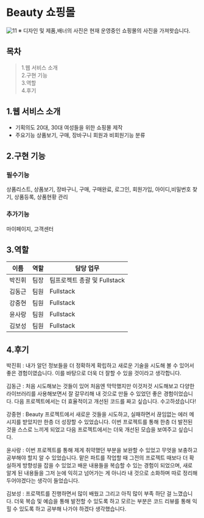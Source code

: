 # Beauty 쇼핑몰
![11](https://user-images.githubusercontent.com/111480507/227722496-0495a826-104d-4bf3-a7ea-5a63b659cf05.jpg)
※ 디자인 및 제품,배너의 사진은 현재 운영중인 쇼핑몰의 사진을 가져왓습니다.
## 목차
> 1.웹 서비스 소개  
  2.구현 기능  
  3.역할  
  4.후기  
## 1.웹 서비스 소개
* 기획의도
20대, 30대 여성들을 위한 쇼핑몰 제작
* 주요기능
상품보기, 구매, 장바구니
회원과 비회원기능 분류
## 2.구현 기능
### 필수기능
상품리스트, 상품보기, 장바구니, 구매, 구매완료, 로그인, 회원가입, 아이디,비밀번호 찾기, 상품등록, 상품현황 관리
### 추가기능
마이페이지, 고객센터
## 3.역할
|이름|역할|담당 업무|
|---|---|---|
|박진휘|팀장|팀프로젝트 총괄 및 Fullstack|
|김동근|팀원|Fullstack|
|강중현|팀원|Fullstack|
|윤사랑|팀원|Fullstack|
|김보성|팀원|Fullstack|
## 4.후기
박진휘 : 내가 알던 정보들을 더 정확하게 확립하고 새로운 기술을 시도해 볼 수 있어서 좋은 경험이였습니다. 이를 바탕으로 더욱 더 잘할 수 있을 것이라고 생각합니다.

김동근 : 처음 시도해보는 것들이 있어 처음엔 막막했지만 이것저것 시도해보고 다양한 라이브러리를 사용해보면서 잘 갈무리해 내 것으로 만들 수 있었던 좋은 경험이었습니다. 다음 프로젝트에서는 더 효율적이고 개선된 코드를 짜고 싶습니다. 수고하셨습니다!

강중현 : Beauty 프로젝트에서 새로운 것들을 시도하고, 실패하면서 끊임없는 에러 메시지를 받았지만 한층 더 성장할 수 있었습니다. 이번 프로젝트를 통해 한층 더 발전된 것을 스스로 느끼게 되었고 다음 프로젝트에서는 더욱 개선된 모습을 보여주고 싶습니다.

윤사랑 : 이번 프로젝트를 통해 제게 취약했던 부분을 보완할 수 있었고 무엇을 보충하고 공부해야 할지 알 수 있었습니다. 맡은 파트를 작업할 때 그전의 프로젝트 때보다 더 확실하게 방향성을 잡을 수 있었고  배운 내용들을 복습할 수 있는 경험이 되었으며, 새로 알게 된 내용들을 그저 눈에 익히고 넘어가는 게 아니라 내 것으로 소화하며 따로 정리해두어야겠다는 생각이 들었습니다.

김보성 : 프로잭트를 진행하면서 많이 배웠고 그리고 아직 많이 부족 하단 걸 느꼈습니다. 더욱 복습 및 예습을 통해 발전할 수 있도록 하고 모르는 부분은 코드 리뷰를 통해 익힐 수 있도록 하고 공부해 나가야 하겠다 생각했습니다.
